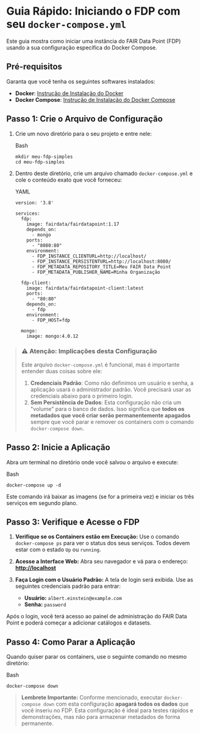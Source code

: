 
# Guia Rápido: Iniciando o FDP com seu `docker-compose.yml`

Este guia mostra como iniciar uma instância do FAIR Data Point (FDP) usando a sua configuração específica do Docker Compose.

## Pré-requisitos

Garanta que você tenha os seguintes softwares instalados:

-   **Docker**: [Instrução de Instalação do Docker](https://docs.docker.com/engine/install/)
-   **Docker Compose**: [Instrução de Instalação do Docker Compose](https://docs.docker.com/compose/install/)

## Passo 1: Crie o Arquivo de Configuração

1.  Crie um novo diretório para o seu projeto e entre nele:
    
    Bash
    
    ```
    mkdir meu-fdp-simples
    cd meu-fdp-simples
    
    ```
    
2.  Dentro deste diretório, crie um arquivo chamado `docker-compose.yml` e cole o conteúdo exato que você forneceu:
    
    YAML
    
    ```
    version: '3.8'

    services:
      fdp:
        image: fairdata/fairdatapoint:1.17
        depends_on:
          - mongo
        ports:
          - "8080:80"
        environment:
          - FDP_INSTANCE_CLIENTURL=http://localhost/
          - FDP_INSTANCE_PERSISTENTURL=http://localhost:8080/
          - FDP_METADATA_REPOSITORY_TITLE=Meu FAIR Data Point
          - FDP_METADATA_PUBLISHER_NAME=Minha Organização

      fdp-client:
        image: fairdata/fairdatapoint-client:latest
        ports:
          - "80:80"
        depends_on:
          - fdp
        environment:
          - FDP_HOST=fdp

      mongo:
        image: mongo:4.0.12
    
    ```
    

> ### ⚠️ Atenção: Implicações desta Configuração
> 
> Este arquivo `docker-compose.yml` é funcional, mas é importante entender duas coisas sobre ele:
> 
> 1.  **Credenciais Padrão**: Como não definimos um usuário e senha, a aplicação usará o administrador padrão. Você precisará usar as credenciais abaixo para o primeiro login.
> 2.  **Sem Persistência de Dados**: Esta configuração não cria um "volume" para o banco de dados. Isso significa que **todos os metadados que você criar serão permanentemente apagados** sempre que você parar e remover os containers com o comando `docker-compose down`.

## Passo 2: Inicie a Aplicação

Abra um terminal no diretório onde você salvou o arquivo e execute:

Bash

```
docker-compose up -d

```

Este comando irá baixar as imagens (se for a primeira vez) e iniciar os três serviços em segundo plano.

## Passo 3: Verifique e Acesse o FDP

1.  **Verifique se os Containers estão em Execução:** Use o comando `docker-compose ps` para ver o status dos seus serviços. Todos devem estar com o estado `Up` ou `running`.
    
2.  **Acesse a Interface Web:** Abra seu navegador e vá para o endereço: **[http://localhost](https://www.google.com/search?q=http://localhost)**
    
3.  **Faça Login com o Usuário Padrão:** A tela de login será exibida. Use as seguintes credenciais padrão para entrar:
    
    -   **Usuário:** `albert.einstein@example.com`
    -   **Senha:** `password`

Após o login, você terá acesso ao painel de administração do FAIR Data Point e poderá começar a adicionar catálogos e datasets.

## Passo 4: Como Parar a Aplicação

Quando quiser parar os containers, use o seguinte comando no mesmo diretório:

Bash

```
docker-compose down

```

> **Lembrete Importante:** Conforme mencionado, executar `docker-compose down` com esta configuração **apagará todos os dados** que você inseriu no FDP. Esta configuração é ideal para testes rápidos e demonstrações, mas não para armazenar metadados de forma permanente.